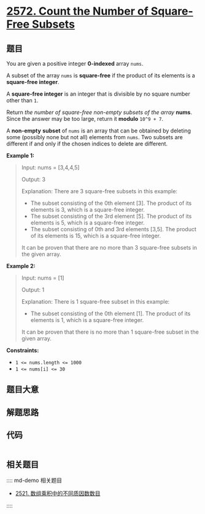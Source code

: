 # [2572. Count the Number of Square-Free Subsets](https://leetcode.com/problems/count-the-number-of-square-free-subsets/)

## 题目

You are given a positive integer **0-indexed** array `nums`.

A subset of the array `nums` is **square-free** if the product of its elements
is a **square-free integer**.

A **square-free integer** is an integer that is divisible by no square number
other than `1`.

Return _the number of square-free non-empty subsets of the array_ **nums**.
Since the answer may be too large, return it **modulo** `10^9 + 7`.

A **non-empty** **subset** of `nums` is an array that can be obtained by
deleting some (possibly none but not all) elements from `nums`. Two subsets
are different if and only if the chosen indices to delete are different.

**Example 1:**

> Input: nums = [3,4,4,5]
>
> Output: 3
>
> Explanation: There are 3 square-free subsets in this example:
>
> - The subset consisting of the 0th element [3]. The product of its elements is 3, which is a square-free integer.
> - The subset consisting of the 3rd element [5]. The product of its elements is 5, which is a square-free integer.
> - The subset consisting of 0th and 3rd elements [3,5]. The product of its elements is 15, which is a square-free integer.
>
> It can be proven that there are no more than 3 square-free subsets in the given array.

**Example 2:**

> Input: nums = [1]
>
> Output: 1
>
> Explanation: There is 1 square-free subset in this example:
>
> - The subset consisting of the 0th element [1]. The product of its elements is 1, which is a square-free integer.
>
> It can be proven that there is no more than 1 square-free subset in the given array.

**Constraints:**

- `1 <= nums.length <= 1000`
- `1 <= nums[i] <= 30`

## 题目大意

## 解题思路

## 代码

```javascript

```

## 相关题目

:::: md-demo 相关题目

- [2521. 数组乘积中的不同质因数数目](https://leetcode.com/problems/distinct-prime-factors-of-product-of-array)

::::

